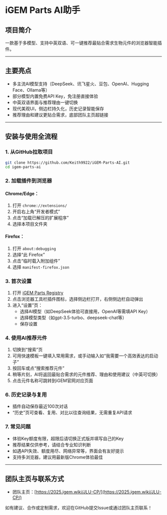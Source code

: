 # iGEM Parts AI助手

## 项目简介
一款基于多模型、支持中英双语、可一键推荐最贴合需求生物元件的浏览器智能插件。

---

## 主要亮点
- 多主流AI模型支持（DeepSeek、讯飞星火、豆包、OpenAI、Hugging Face、Ollama等）
- 部分模型内置免费API Key，免注册直接体验
- 中英双语界面与推荐理由一键切换
- 现代美观UI，侧边栏持久化，历史记录智能保存
- 推荐理由和建议更贴合需求，底部团队主页超链接

---

## 安装与使用全流程

### 1. 从GitHub拉取项目
```bash
git clone https://github.com/Keith9922/iGEM-Parts-AI.git
cd igem-parts-ai
```

### 2. 加载插件到浏览器
#### Chrome/Edge：
1. 打开 `chrome://extensions/`
2. 开启右上角“开发者模式”
3. 点击“加载已解压的扩展程序”
4. 选择本项目文件夹

#### Firefox：
1. 打开 `about:debugging`
2. 选择“此 Firefox”
3. 点击“临时载入附加组件”
4. 选择 `manifest-firefox.json`

### 3. 首次设置
1. 打开 [iGEM Parts Registry](https://parts.igem.org/)
2. 点击浏览器工具栏插件图标，选择侧边栏打开，右侧侧边栏自动弹出
3. 进入“设置”页：
   - 选择AI模型（如DeepSeek体验可直接用，OpenAI等需填API Key）
   - 选择模型类型（如gpt-3.5-turbo、deepseek-chat等）
   - 保存设置

### 4. 使用AI推荐元件
1. 切换到“搜索”页
2. 可用快速模板一键填入常用需求，或手动输入如“我需要一个高效表达的启动子”
3. 按回车或点“搜索推荐元件”
4. 稍等片刻，AI将返回最贴合需求的元件推荐、理由和使用建议（中英可切换）
5. 点击元件名称可跳转到iGEM官网对应页面

### 6. 历史记录与复用
- 插件自动保存最近100次对话
- “历史”页可查看、复用、对比以往查询结果，无需重复API请求

### 7. 常见问题
- 体验Key额度有限，超限后请切换正式版并填写自己的Key
- 推荐结果仅供参考，请结合专业知识判断
- 如遇API失效、额度用尽、网络异常等，界面会有友好提示
- 支持多浏览器，建议用最新版Chrome体验最佳

---

## 团队主页与联系方式
- 团队主页：[https://2025.igem.wiki/JLU-CP/](https://2025.igem.wiki/JLU-CP/)

如有建议、合作或定制需求，欢迎在GitHub提交Issue或通过团队主页联系！ 
